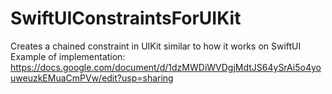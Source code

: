 # SwiftUIConstraintsForUIKit

Creates a chained constraint in UIKit similar to how it works on SwiftUI
Example of implementation: 
https://docs.google.com/document/d/1dzMWDiWVDgjMdtJS64ySrAi5o4youweuzkEMuaCmPVw/edit?usp=sharing 
